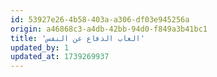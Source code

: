 ```yaml
---
id: 53927e26-4b58-403a-a306-df03e945256a
origin: a46868c3-a4db-42bb-94d0-f849a3b41bc1
title: 'العاب الدفاع عن النفس'
updated_by: 1
updated_at: 1739269937
---
```

